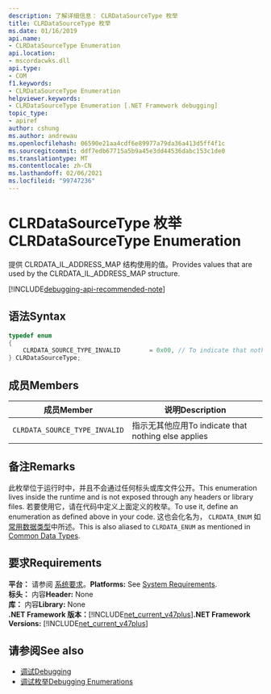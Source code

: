 ```yaml
---
description: 了解详细信息： CLRDataSourceType 枚举
title: CLRDataSourceType 枚举
ms.date: 01/16/2019
api.name:
- CLRDataSourceType Enumeration
api.location:
- mscordacwks.dll
api.type:
- COM
f1.keywords:
- CLRDataSourceType Enumeration
helpviewer.keywords:
- CLRDataSourceType Enumeration [.NET Framework debugging]
topic_type:
- apiref
author: cshung
ms.author: andrewau
ms.openlocfilehash: 06590e21aa4cdf6e89977a79da36a413d5ff4f1c
ms.sourcegitcommit: ddf7edb67715a5b9a45e3dd44536dabc153c1de0
ms.translationtype: MT
ms.contentlocale: zh-CN
ms.lasthandoff: 02/06/2021
ms.locfileid: "99747236"
---
```

# <a name="clrdatasourcetype-enumeration"></a><span data-ttu-id="6dc4d-103">CLRDataSourceType 枚举</span><span class="sxs-lookup"><span data-stu-id="6dc4d-103">CLRDataSourceType Enumeration</span></span>

<span data-ttu-id="6dc4d-104">提供 CLRDATA_IL_ADDRESS_MAP 结构使用的值。</span><span class="sxs-lookup"><span data-stu-id="6dc4d-104">Provides values that are used by the CLRDATA_IL_ADDRESS_MAP structure.</span></span>

[!INCLUDE[debugging-api-recommended-note](../../../../includes/debugging-api-recommended-note.md)]

## <a name="syntax"></a><span data-ttu-id="6dc4d-105">语法</span><span class="sxs-lookup"><span data-stu-id="6dc4d-105">Syntax</span></span>

```cpp
typedef enum
{
    CLRDATA_SOURCE_TYPE_INVALID        = 0x00, // To indicate that nothing else applies
} CLRDataSourceType;
```

## <a name="members"></a><span data-ttu-id="6dc4d-106">成员</span><span class="sxs-lookup"><span data-stu-id="6dc4d-106">Members</span></span>

| <span data-ttu-id="6dc4d-107">成员</span><span class="sxs-lookup"><span data-stu-id="6dc4d-107">Member</span></span>                        | <span data-ttu-id="6dc4d-108">说明</span><span class="sxs-lookup"><span data-stu-id="6dc4d-108">Description</span></span>                           |
| ----------------------------- | ------------------------------------- |
| `CLRDATA_SOURCE_TYPE_INVALID` | <span data-ttu-id="6dc4d-109">指示无其他应用</span><span class="sxs-lookup"><span data-stu-id="6dc4d-109">To indicate that nothing else applies</span></span> |

## <a name="remarks"></a><span data-ttu-id="6dc4d-110">备注</span><span class="sxs-lookup"><span data-stu-id="6dc4d-110">Remarks</span></span>

<span data-ttu-id="6dc4d-111">此枚举位于运行时中，并且不会通过任何标头或库文件公开。</span><span class="sxs-lookup"><span data-stu-id="6dc4d-111">This enumeration lives inside the runtime and is not exposed through any headers or library files.</span></span> <span data-ttu-id="6dc4d-112">若要使用它，请在代码中定义上面定义的枚举。</span><span class="sxs-lookup"><span data-stu-id="6dc4d-112">To use it, define an enumeration as defined above in your code.</span></span> <span data-ttu-id="6dc4d-113">这也会化名为， `CLRDATA_ENUM` 如 [常用数据类型](../common-data-types-unmanaged-api-reference.md)中所述。</span><span class="sxs-lookup"><span data-stu-id="6dc4d-113">This is also aliased to `CLRDATA_ENUM` as mentioned in [Common Data Types](../common-data-types-unmanaged-api-reference.md).</span></span>

## <a name="requirements"></a><span data-ttu-id="6dc4d-114">要求</span><span class="sxs-lookup"><span data-stu-id="6dc4d-114">Requirements</span></span>

<span data-ttu-id="6dc4d-115">**平台：** 请参阅 [系统要求](../../get-started/system-requirements.md)。</span><span class="sxs-lookup"><span data-stu-id="6dc4d-115">**Platforms:** See [System Requirements](../../get-started/system-requirements.md).</span></span>  
<span data-ttu-id="6dc4d-116">**标头：** 内容</span><span class="sxs-lookup"><span data-stu-id="6dc4d-116">**Header:** None</span></span>  
<span data-ttu-id="6dc4d-117">**库：** 内容</span><span class="sxs-lookup"><span data-stu-id="6dc4d-117">**Library:** None</span></span>  
<span data-ttu-id="6dc4d-118">**.NET Framework 版本：**[!INCLUDE[net_current_v47plus](../../../../includes/net-current-v47plus.md)]</span><span class="sxs-lookup"><span data-stu-id="6dc4d-118">**.NET Framework Versions:** [!INCLUDE[net_current_v47plus](../../../../includes/net-current-v47plus.md)]</span></span>  

## <a name="see-also"></a><span data-ttu-id="6dc4d-119">请参阅</span><span class="sxs-lookup"><span data-stu-id="6dc4d-119">See also</span></span>

- [<span data-ttu-id="6dc4d-120">调试</span><span class="sxs-lookup"><span data-stu-id="6dc4d-120">Debugging</span></span>](index.md)
- [<span data-ttu-id="6dc4d-121">调试枚举</span><span class="sxs-lookup"><span data-stu-id="6dc4d-121">Debugging Enumerations</span></span>](debugging-enumerations.md)
